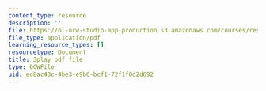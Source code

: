 ```yaml
---
content_type: resource
description: ''
file: https://ol-ocw-studio-app-production.s3.amazonaws.com/courses/res-18-009-learn-differential-equations-up-close-with-gilbert-strang-and-cleve-moler-fall-2015/ed8ac43c4be3e9b6bcf172f1f0d2d692_f0BxAtprWts.pdf
file_type: application/pdf
learning_resource_types: []
resourcetype: Document
title: 3play pdf file
type: OCWFile
uid: ed8ac43c-4be3-e9b6-bcf1-72f1f0d2d692
---
```

